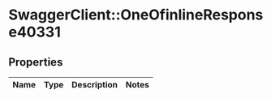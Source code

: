 # SwaggerClient::OneOfinlineResponse40331

## Properties
Name | Type | Description | Notes
------------ | ------------- | ------------- | -------------

